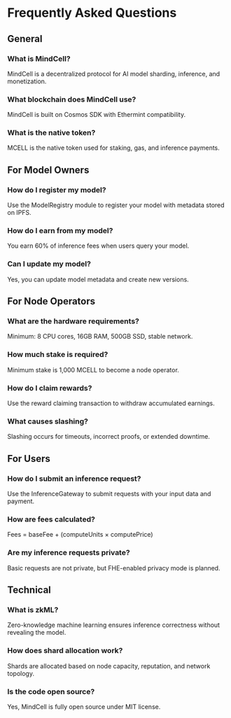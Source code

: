 # Frequently Asked Questions

## General

### What is MindCell?
MindCell is a decentralized protocol for AI model sharding, inference, and monetization.

### What blockchain does MindCell use?
MindCell is built on Cosmos SDK with Ethermint compatibility.

### What is the native token?
MCELL is the native token used for staking, gas, and inference payments.

## For Model Owners

### How do I register my model?
Use the ModelRegistry module to register your model with metadata stored on IPFS.

### How do I earn from my model?
You earn 60% of inference fees when users query your model.

### Can I update my model?
Yes, you can update model metadata and create new versions.

## For Node Operators

### What are the hardware requirements?
Minimum: 8 CPU cores, 16GB RAM, 500GB SSD, stable network.

### How much stake is required?
Minimum stake is 1,000 MCELL to become a node operator.

### How do I claim rewards?
Use the reward claiming transaction to withdraw accumulated earnings.

### What causes slashing?
Slashing occurs for timeouts, incorrect proofs, or extended downtime.

## For Users

### How do I submit an inference request?
Use the InferenceGateway to submit requests with your input data and payment.

### How are fees calculated?
Fees = baseFee + (computeUnits × computePrice)

### Are my inference requests private?
Basic requests are not private, but FHE-enabled privacy mode is planned.

## Technical

### What is zkML?
Zero-knowledge machine learning ensures inference correctness without revealing the model.

### How does shard allocation work?
Shards are allocated based on node capacity, reputation, and network topology.

### Is the code open source?
Yes, MindCell is fully open source under MIT license.

